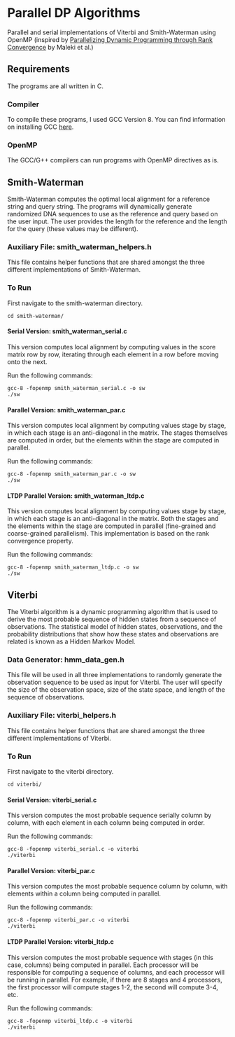 # Parallel DP Algorithms
Parallel and serial implementations of Viterbi and Smith-Waterman using OpenMP
(inspired by [Parallelizing Dynamic Programming through Rank Convergence](https://www.microsoft.com/en-us/research/wp-content/uploads/2016/02/ppopp163-maleki.pdf) by Maleki et al.)


## Requirements
The programs are all written in C.
### Compiler
To compile these programs, I used GCC Version 8.
You can find information on installing GCC [here](https://www3.ntu.edu.sg/home/ehchua/programming/cpp/gcc_make.html).
### OpenMP
The GCC/G++ compilers can run programs with OpenMP directives as is.


## Smith-Waterman
Smith-Waterman computes the optimal local alignment for a reference string and
query string. The programs will dynamically generate randomized DNA sequences
to use as the reference and query based on the user input. The user provides
the length for the reference and the length for the query (these values may be
different).

### Auxiliary File: smith_waterman_helpers.h
This file contains helper functions that are shared amongst the three
different implementations of Smith-Waterman.
### To Run
First navigate to the smith-waterman directory.
```
cd smith-waterman/
```

#### Serial Version: smith_waterman_serial.c
This version computes local alignment by computing values in the score matrix row by row,
iterating through each element in a row before moving onto the next.

Run the following commands:
```
gcc-8 -fopenmp smith_waterman_serial.c -o sw
./sw
```

#### Parallel Version: smith_waterman_par.c
This version computes local alignment by computing values stage by stage, in which each
stage is an anti-diagonal in the matrix. The stages themselves are computed in order,
but the elements within the stage are computed in parallel.

Run the following commands:
```
gcc-8 -fopenmp smith_waterman_par.c -o sw
./sw
```
#### LTDP Parallel Version: smith_waterman_ltdp.c
This version computes local alignment by computing values stage by stage, in which each
stage is an anti-diagonal in the matrix. Both the stages and the elements within the
stage are computed in parallel (fine-grained and coarse-grained parallelism). This
implementation is based on the rank convergence property.

Run the following commands:
```
gcc-8 -fopenmp smith_waterman_ltdp.c -o sw
./sw
```

## Viterbi
The Viterbi algorithm is a dynamic programming algorithm that is used to derive
the most probable sequence of hidden states from a sequence of observations. The
statistical model of hidden states, observations, and the probability distributions
that show how these states and observations are related is known as a Hidden Markov Model.

### Data Generator: hmm_data_gen.h
This file will be used in all three implementations to randomly generate the observation
sequence to be used as input for Viterbi. The user will specify the size of the
observation space, size of the state space, and length of the sequence of observations.

### Auxiliary File: viterbi_helpers.h
This file contains helper functions that are shared amongst the three
different implementations of Viterbi.

### To Run
First navigate to the viterbi directory.
```
cd viterbi/
```

#### Serial Version: viterbi_serial.c
This version computes the most probable sequence serially column by column, with
each element in each column being computed in order.

Run the following commands:
```
gcc-8 -fopenmp viterbi_serial.c -o viterbi
./viterbi
```

#### Parallel Version: viterbi_par.c
This version computes the most probable sequence column by column, with
elements within a column being computed in parallel.

Run the following commands:
```
gcc-8 -fopenmp viterbi_par.c -o viterbi
./viterbi
```
#### LTDP Parallel Version: viterbi_ltdp.c
This version computes the most probable sequence with stages (in this
case, columns) being computed in parallel. Each processor will be responsible
for computing a sequence of columns, and each processor will be running in parallel.
For example, if there are 8 stages and 4 processors, the first processor will compute
stages 1-2, the second will compute 3-4, etc.

Run the following commands:
```
gcc-8 -fopenmp viterbi_ltdp.c -o viterbi
./viterbi
```

